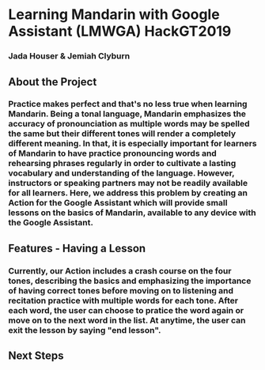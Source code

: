 # Learning Mandarin with Google Assistant (LMWGA) HackGT2019
### Jada Houser & Jemiah Clyburn

## About the Project
### Practice makes perfect and that's no less true when learning Mandarin. Being a tonal language, Mandarin emphasizes the accuracy of pronounciation as multiple words may be spelled the same but their different tones will render a completely different meaning. In that, it is especially important for learners of Mandarin to have practice pronouncing words and rehearsing phrases regularly in order to cultivate a lasting vocabulary and understanding of the language. However, instructors or speaking partners may not be readily available for all learners. Here, we address this problem by creating an Action for the Google Assistant which will provide small lessons on the basics of Mandarin, available to any device with the Google Assistant.


## Features - Having a Lesson
### Currently, our Action includes a crash course on the four tones, describing the basics and emphasizing the importance of having correct tones before moving on to listening and recitation practice with multiple words for each tone. After each word, the user can choose to pratice the word again or move on to the next word in the list. At anytime, the user can exit the lesson by saying "end lesson".


## Next Steps
